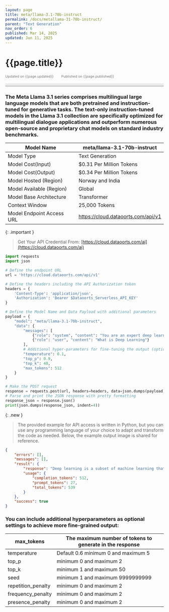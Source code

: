 ```yaml
---
layout: page
title: meta/llama-3.1-70b-instruct
permalink: /docs/metallama-31-70b-instruct/
parent: "Text Generation"
nav_order: 6
published: Mar 14, 2025
updated: Jun 11, 2025
---
```


# {{page.title}}

<div style="font-size:0.78em;color: #797878; margin-bottom:1.5em;">
     <span>Updated on {{page.updated}}</span>
    <span style="margin-left:2em;">Published on {{page.published}}</span>
</div>

<hr style="border:none;height:3px;background-color:#e0e0e0;margin:0;">
<hr style="border:none;height:3px;background-color:#bebebe;margin-top:0.2em;margin-bottom:1.5em;">

### The Meta Llama 3.1 series comprises multilingual large language models that are both pretrained and instruction-tuned for generative tasks. The text-only instruction-tuned models in the Llama 3.1 collection are specifically optimized for multilingual dialogue applications and outperform numerous open-source and proprietary chat models on standard industry benchmarks.


| Model Name                |meta/llama-3.1-70b-instruct              |
|---------------------------|-----------------------------------------|
| Model Type                |    Text  Generation                     |
| Model Cost(Input)         | $0.31 Per Million Tokens                |
| Model Cost(Output)        | $0.34 Per Million Tokens                |
| Model Hosted (Region)     | Norway and India                        |
| Model Available (Region)  | Global                                  |
| Model Base Architecture   | Transformer                             |
| Context Window            | 25,000 Tokens                           |
| Model Endpoint Access URL | https://cloud.dataoorts.com/api/v1      |


{: .important }
> Get Your API Credential From: [https://cloud.dataoorts.com/ai](https://cloud.dataoorts.com/ai)

```python
import requests
import json

# Define the endpoint URL
url = 'https://cloud.dataoorts.com/api/v1'

# Define the headers including the API Authorization token
headers = {
    'Content-Type': 'application/json',
    'Authorization': 'Bearer $Dataoorts_Serverless_API_KEY'
}

# Define the Model Name and Data Payload with additional parameters
payload = {
    "model": "meta/llama-3.1-70b-instruct",
    "data": {
        "messages": [
            {"role": "system", "content": "You are an expert deep learning engineer"},
            {"role": "user", "content": "What is Deep Learning"}
        ],
        # Additional hyper-parameters for fine-tuning the output (optional):
        "temperature": 0.1,
        "top_p": 0.9,
        "top_k": 40,
        "max_tokens": 512
    }
}

# Make the POST request
response = requests.post(url, headers=headers, data=json.dumps(payload))
# Parse and print the JSON response with pretty formatting
response_json = response.json()
print(json.dumps(response_json, indent=4))
```

{: .new }
> The provided example for API access is written in Python, but you can use any programming language of your choice to adapt and transform the code as needed. Below, the example output image is shared for reference.


```json
{
    "errors": [],
    "messages": [],
    "result": {
        "response": "Deep learning is a subset of machine learning that involves the use of artificial neural networks to analyze and interpret data. Inspired by the structure and function of the human brain, deep learning algorithms are designed to learn and improve on their own by automatically adjusting the connections between nodes or \"neurons\" in the network.\n\nIn traditional machine learning, a model is trained on a dataset using a set of hand-engineered features, which are carefully designed and selected by a human expert. In contrast, deep learning algorithms can automatically learn the relevant features from the data itself, without the need for manual feature engineering.\n\nDeep learning models are typically composed of multiple layers of interconnected nodes or \"neurons\", which process and transform the input data in a hierarchical manner. Each layer learns to represent the input data in a more abstract and higher-level way, allowing the model to capture complex patterns and relationships in the data.\n\nSome key characteristics of deep learning include:\n\n1. **Distributed representations**: Deep learning models learn to represent the input data as a distributed pattern of activity across multiple nodes, rather than relying on a single node or feature.\n2. **Hierarchical representations**: Deep learning models learn to represent the input data in a hierarchical manner, with early layers learning low-level features and later layers learning higher-level features.\n3. **Automatic feature learning**: Deep learning models can automatically learn the relevant features from the data itself, without the need for manual feature engineering.\n4. **Large capacity**: Deep learning models can learn to represent very complex patterns and relationships in the data, making them suitable for tasks such as image and speech recognition, natural language processing, and more.\n\nSome common types of deep learning models include:\n\n1. **Convolutional Neural Networks (CNNs)**: Designed for image and video processing, CNNs use convolutional and pooling layers to extract features from data with grid-like topology.\n2. **Recurrent Neural Networks (RNNs)**: Designed for sequential data such as text, speech, or time series data, RNNs use recurrent connections to capture temporal relationships.\n3. **Autoencoders**: Designed for dimensionality reduction and generative modeling, autoencoders learn to compress and reconstruct the input data.\n4. **Generative Adversarial Networks (GANs)**: Designed for generative modeling, GANs learn to generate new data samples that are similar to the training data.\n\nDeep learning has many applications in areas such as:\n\n1. **Computer Vision**: Image classification, object detection, segmentation, and generation.\n2. **Natural Language Processing",
        "usage": {
            "completion_tokens": 512,
            "prompt_tokens": 27,
            "total_tokens": 539
        }
    },
    "success": true
}
```

### You can include additional hyperparameters as optional settings to achieve more fine-grained output:

| max_tokens             | The maximum number of tokens to generate in the response |
|------------------------|----------------------------------------------------------|
| temperature            | Default 0.6 minimum 0 and maximum 5                      |
| top_p                  | minimum 0 and maximum 2                                  |
| top_k                  | minimum 1 and maximum 50                                 |
| seed                   |  minimum 1 and maximum 9999999999                        |
| repetition_penalty     | minimum 0 and maximum 2                                  |
| frequency_penalty      | minimum 0 and maximum 2                                  |
| presence_penalty       |minimum 0 and maximum 2                                   |